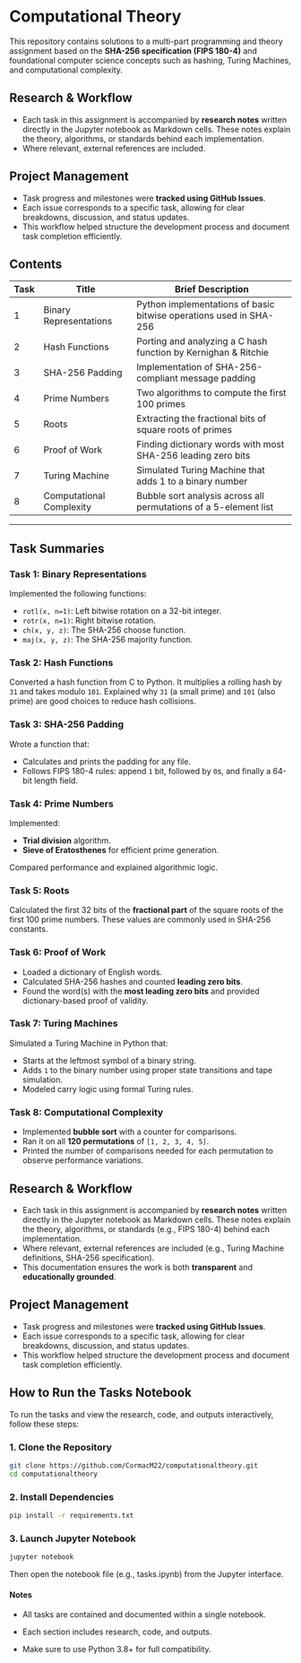 # Computational Theory

This repository contains solutions to a multi-part programming and theory assignment based on the **SHA-256 specification (FIPS 180-4)** and foundational computer science concepts such as hashing, Turing Machines, and computational complexity.

## Research & Workflow

- Each task in this assignment is accompanied by **research notes** written directly in the Jupyter notebook as Markdown cells. These notes explain the theory, algorithms, or standards behind each implementation.
- Where relevant, external references are included.

## Project Management

- Task progress and milestones were **tracked using GitHub Issues**.
- Each issue corresponds to a specific task, allowing for clear breakdowns, discussion, and status updates.
- This workflow helped structure the development process and document task completion efficiently.

## Contents

| Task | Title | Brief Description |
|------|-------|-------------------|
| 1 | Binary Representations | Python implementations of basic bitwise operations used in SHA-256 |
| 2 | Hash Functions | Porting and analyzing a C hash function by Kernighan & Ritchie |
| 3 | SHA-256 Padding | Implementation of SHA-256-compliant message padding |
| 4 | Prime Numbers | Two algorithms to compute the first 100 primes |
| 5 | Roots | Extracting the fractional bits of square roots of primes |
| 6 | Proof of Work | Finding dictionary words with most SHA-256 leading zero bits |
| 7 | Turing Machine | Simulated Turing Machine that adds 1 to a binary number |
| 8 | Computational Complexity | Bubble sort analysis across all permutations of a 5-element list |

---

## Task Summaries

### Task 1: Binary Representations
Implemented the following functions:
- `rotl(x, n=1)`: Left bitwise rotation on a 32-bit integer.
- `rotr(x, n=1)`: Right bitwise rotation.
- `ch(x, y, z)`: The SHA-256 choose function.
- `maj(x, y, z)`: The SHA-256 majority function.

### Task 2: Hash Functions
Converted a hash function from C to Python. It multiplies a rolling hash by `31` and takes modulo `101`. Explained why `31` (a small prime) and `101` (also prime) are good choices to reduce hash collisions.

### Task 3: SHA-256 Padding
Wrote a function that:
- Calculates and prints the padding for any file.
- Follows FIPS 180-4 rules: append `1` bit, followed by `0`s, and finally a 64-bit length field.

### Task 4: Prime Numbers
Implemented:
- **Trial division** algorithm.
- **Sieve of Eratosthenes** for efficient prime generation.

Compared performance and explained algorithmic logic.

### Task 5: Roots
Calculated the first 32 bits of the **fractional part** of the square roots of the first 100 prime numbers. These values are commonly used in SHA-256 constants.

### Task 6: Proof of Work
- Loaded a dictionary of English words.
- Calculated SHA-256 hashes and counted **leading zero bits**.
- Found the word(s) with the **most leading zero bits** and provided dictionary-based proof of validity.

### Task 7: Turing Machines
Simulated a Turing Machine in Python that:
- Starts at the leftmost symbol of a binary string.
- Adds `1` to the binary number using proper state transitions and tape simulation.
- Modeled carry logic using formal Turing rules.

### Task 8: Computational Complexity
- Implemented **bubble sort** with a counter for comparisons.
- Ran it on all **120 permutations** of `[1, 2, 3, 4, 5]`.
- Printed the number of comparisons needed for each permutation to observe performance variations.

## Research & Workflow

- Each task in this assignment is accompanied by **research notes** written directly in the Jupyter notebook as Markdown cells. These notes explain the theory, algorithms, or standards (e.g., FIPS 180-4) behind each implementation.
- Where relevant, external references are included (e.g., Turing Machine definitions, SHA-256 specification).
- This documentation ensures the work is both **transparent** and **educationally grounded**.

## Project Management

- Task progress and milestones were **tracked using GitHub Issues**.
- Each issue corresponds to a specific task, allowing for clear breakdowns, discussion, and status updates.
- This workflow helped structure the development process and document task completion efficiently.

## How to Run the Tasks Notebook

To run the tasks and view the research, code, and outputs interactively, follow these steps:

### 1. Clone the Repository

```bash
git clone https://github.com/CormacM22/computationaltheory.git
cd computationaltheory
```

### 2. Install Dependencies
```bash
pip install -r requirements.txt
```

### 3. Launch Jupyter Notebook
```bash
jupyter notebook
```
Then open the notebook file (e.g., tasks.ipynb) from the Jupyter interface.

#### Notes

- All tasks are contained and documented within a single notebook.

- Each section includes research, code, and outputs.

- Make sure to use Python 3.8+ for full compatibility.


